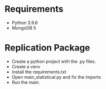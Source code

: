 
# Requirements

- Python 3.9.6
- MongoDB 5

# Replication Package

- Create a python project with the .py files.
- Create a venv
- Install the requirements.txt
- Open main_statistical.py and fix the imports
- Run the main.
